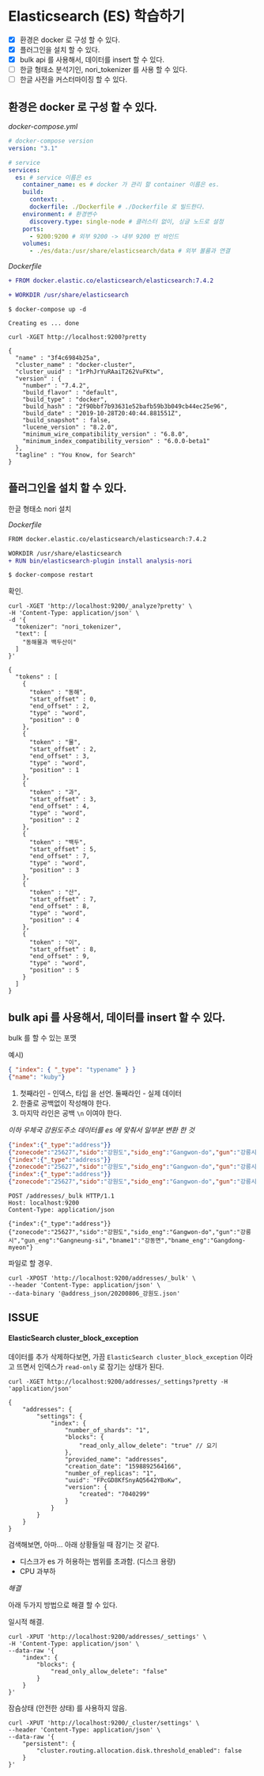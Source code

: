 # Elasticsearch (ES) 학습하기

- [x] 환경은 docker 로 구성 할 수 있다.
- [x] 플러그인을 설치 할 수 있다.
- [x] bulk api 를 사용해서, 데이터를 insert 할 수 있다.
- [ ] 한글 형태소 분석기인, nori_tokenizer 를 사용 할 수 있다.
- [ ] 한글 사전을 커스터마이징 할 수 있다.

## 환경은 docker 로 구성 할 수 있다.

_docker-compose.yml_

```yml
# docker-compose version
version: "3.1"

# service
services:
  es: # service 이름은 es
    container_name: es # docker 가 관리 할 container 이름은 es.
    build:
      context: .
      dockerfile: ./Dockerfile # ./Dockerfile 로 빌드한다.
    environment: # 환경변수
      discovery.type: single-node # 클러스터 없이, 싱글 노드로 설정
    ports:
      - 9200:9200 # 외부 9200 -> 내부 9200 번 바인드
    volumes:
      - ./es/data:/usr/share/elasticsearch/data # 외부 볼륨과 연결
```

_Dockerfile_

```diff
+ FROM docker.elastic.co/elasticsearch/elasticsearch:7.4.2

+ WORKDIR /usr/share/elasticsearch
```

```
$ docker-compose up -d

Creating es ... done
```

```curl
curl -XGET http://localhost:9200?pretty

{
  "name" : "3f4c6984b25a",
  "cluster_name" : "docker-cluster",
  "cluster_uuid" : "1rPhJrYuRAaiT262VuFKtw",
  "version" : {
    "number" : "7.4.2",
    "build_flavor" : "default",
    "build_type" : "docker",
    "build_hash" : "2f90bbf7b93631e52bafb59b3b049cb44ec25e96",
    "build_date" : "2019-10-28T20:40:44.881551Z",
    "build_snapshot" : false,
    "lucene_version" : "8.2.0",
    "minimum_wire_compatibility_version" : "6.8.0",
    "minimum_index_compatibility_version" : "6.0.0-beta1"
  },
  "tagline" : "You Know, for Search"
}
```

## 플러그인을 설치 할 수 있다.

한글 형태소 nori 설치

_Dockerfile_

```diff
FROM docker.elastic.co/elasticsearch/elasticsearch:7.4.2

WORKDIR /usr/share/elasticsearch
+ RUN bin/elasticsearch-plugin install analysis-nori
```

```bash
$ docker-compose restart
```

확인.

```curl
curl -XGET 'http://localhost:9200/_analyze?pretty' \
-H 'Content-Type: application/json' \
-d '{
  "tokenizer": "nori_tokenizer",
  "text": [
    "동해물과 백두산이"
  ]
}'

{
  "tokens" : [
    {
      "token" : "동해",
      "start_offset" : 0,
      "end_offset" : 2,
      "type" : "word",
      "position" : 0
    },
    {
      "token" : "물",
      "start_offset" : 2,
      "end_offset" : 3,
      "type" : "word",
      "position" : 1
    },
    {
      "token" : "과",
      "start_offset" : 3,
      "end_offset" : 4,
      "type" : "word",
      "position" : 2
    },
    {
      "token" : "백두",
      "start_offset" : 5,
      "end_offset" : 7,
      "type" : "word",
      "position" : 3
    },
    {
      "token" : "산",
      "start_offset" : 7,
      "end_offset" : 8,
      "type" : "word",
      "position" : 4
    },
    {
      "token" : "이",
      "start_offset" : 8,
      "end_offset" : 9,
      "type" : "word",
      "position" : 5
    }
  ]
}
```

## bulk api 를 사용해서, 데이터를 insert 할 수 있다.

bulk 를 할 수 있는 포맷

예시)

```json
{ "index": { "_type": "typename" } }
{"name": "kuby"}

```

1. 첫째라인 - 인덱스, 타입 을 선언. 둘째라인 - 실제 데이터
2. 한줄로 공백없이 작성해야 한다.
3. 마지막 라인은 공백 `\n` 이여야 한다.

_이하 우체국 강원도주소 데이터를 es 에 맞춰서 일부분 변환 한 것_

```json
{"index":{"_type":"address"}}
{"zonecode":"25627","sido":"강원도","sido_eng":"Gangwon-do","gun":"강릉시","gun_eng":"Gangneung-si","bname1":"강동면","bname_eng":"Gangdong-myeon","road_code":"421504460640","road_name":"아래장작골길","road_name_eng":"Araejangjakgol-gil","is_under":false,"building_main_number":"138","building_sub_number":"0","building_manage_number":"4215034022002490000044744","building_develiery_name":"","sigungu_building_name":"","bcode":"4215034022","bname":"","bname2":"모전리","dong_name":"강동면","is_san":false,"jibun_bon":"248","dong_serial_number":"01","jibun_bu":"1","old_post_num":"","post_num_serial":""}
{"index":{"_type":"address"}}
{"zonecode":"25627","sido":"강원도","sido_eng":"Gangwon-do","gun":"강릉시","gun_eng":"Gangneung-si","bname1":"강동면","bname_eng":"Gangdong-myeon","road_code":"421504460640","road_name":"아래장작골길","road_name_eng":"Araejangjakgol-gil","is_under":false,"building_main_number":"261","building_sub_number":"0","building_manage_number":"4215034022008330000046825","building_develiery_name":"","sigungu_building_name":"","bcode":"4215034022","bname":"","bname2":"모전리","dong_name":"강동면","is_san":false,"jibun_bon":"833","dong_serial_number":"01","jibun_bu":"0","old_post_num":"","post_num_serial":""}
{"index":{"_type":"address"}}
{"zonecode":"25627","sido":"강원도","sido_eng":"Gangwon-do","gun":"강릉시","gun_eng":"Gangneung-si","bname1":"강동면","bname_eng":"Gangdong-myeon","road_code":"421503220011","road_name":"단경로","road_name_eng":"Dangyeong-ro","is_under":false,"building_main_number":"36","building_sub_number":"0","building_manage_number":"4215034022003720000044953","building_develiery_name":"","sigungu_building_name":"","bcode":"4215034022","bname":"","bname2":"모전리","dong_name":"강동면","is_san":false,"jibun_bon":"372","dong_serial_number":"01","jibun_bu":"0","old_post_num":"","post_num_serial":""}

```

```http
POST /addresses/_bulk HTTP/1.1
Host: localhost:9200
Content-Type: application/json

{"index":{"_type":"address"}}
{"zonecode":"25627","sido":"강원도","sido_eng":"Gangwon-do","gun":"강릉시","gun_eng":"Gangneung-si","bname1":"강동면","bname_eng":"Gangdong-myeon"}

```

파일로 할 경우.

```
curl -XPOST 'http://localhost:9200/addresses/_bulk' \
--header 'Content-Type: application/json' \
--data-binary '@address_json/20200806_강원도.json'
```

## ISSUE

#### ElasticSearch cluster_block_exception

데이터를 추가 삭제하다보면, 가끔 `ElasticSearch cluster_block_exception` 이라고 뜨면서 인덱스가 `read-only` 로 잠기는 상태가 된다.

```curl
curl -XGET http://localhost:9200/addresses/_settings?pretty -H 'application/json'

{
    "addresses": {
        "settings": {
            "index": {
                "number_of_shards": "1",
                "blocks": {
                    "read_only_allow_delete": "true" // 요기
                },
                "provided_name": "addresses",
                "creation_date": "1598892564166",
                "number_of_replicas": "1",
                "uuid": "FPcGD8KfSnyAQ5642YBoKw",
                "version": {
                    "created": "7040299"
                }
            }
        }
    }
}
```

검색해보면, 아마... 아래 상황들일 때 잠기는 것 같다.

- 디스크가 es 가 허용하는 범위를 초과함. (디스크 용량)
- CPU 과부하

_해결_

아래 두가지 방법으로 해결 할 수 있다.

일시적 해결.

```curl
curl -XPUT 'http://localhost:9200/addresses/_settings' \
-H 'Content-Type: application/json' \
--data-raw '{
    "index": {
        "blocks": {
            "read_only_allow_delete": "false"
        }
    }
}'
```

잠슴상태 (안전한 상태) 를 사용하지 않음.

```curl
curl -XPUT 'http://localhost:9200/_cluster/settings' \
--header 'Content-Type: application/json' \
--data-raw '{
    "persistent": {
        "cluster.routing.allocation.disk.threshold_enabled": false
    }
}'
```
